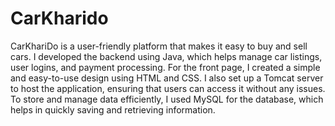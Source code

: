 ﻿# CarKharido
CarKhariDo is a user-friendly platform that makes it easy to buy and sell cars. I developed the backend using Java, which helps manage car listings, user logins, and payment processing. For the front page, I created a simple and easy-to-use design using HTML and CSS. I also set up a Tomcat server to host the application, ensuring that users can access it without any issues. To store and manage data efficiently, I used MySQL for the database, which helps in quickly saving and retrieving information.
